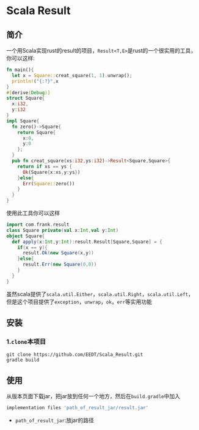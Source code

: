 # Scala Result

## 简介

一个用Scala实现rust的result的项目，`Result<T,E>`是rust的一个很实用的工具，你可以这样:

```Rust
fn main(){
  let x = Square::creat_square(1, 1).unwrap();
  println!("{:?}",x
}
#[derive(Debug)]
struct Square{
  x:i32,
  y:i32
}
impl Square{
  fn zero()->Square{
    return Square{
      x:0,
      y:0
    };
  }
  pub fn creat_square(xs:i32,ys:i32)->Result<Square,Square>{
    return if xs == ys {
      Ok(Square{x:xs,y:ys})
    }else{
      Err(Square::zero())
    }
  }
}
```

使用此工具你可以这样

```scala
import com.frank.result
class Square private(val x:Int,val y:Int)
object Square{
  def apply(x:Int,y:Int):result.Result[Square,Square] = {
    if(x == y){
      result.Ok(new Square(x,y))
    }else{
      result.Err(new Square(0,0))
    }
  }
}
```

虽然scala提供了`scala.util.Either`，`scala.util.Right`，`scala.util.Left`，但是这个项目提供了`exception`，`unwrap`，`ok`，`err`等实用功能

## 安装

### 1.`clone`本项目

```shell script
git clone https://github.com/EEDT/Scala_Result.git
gradle build
```

## 使用

从版本页面下载jar，把jar放到任何一个地方，然后在`build.gradle`中加入

```groovy
implementation files 'path_of_result_jar/result.jar'
```

- `path_of_result_jar`:放jar的路径
